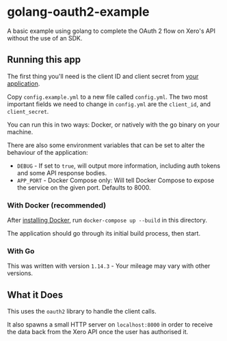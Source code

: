 # golang-oauth2-example
A basic example using golang to complete the OAuth 2 flow on Xero's API without the use of an SDK.

## Running this app

The first thing you'll need is the client ID and client secret from
[your application](https://developer.xero.com/myapps/).

Copy `config.example.yml` to a new file called `config.yml`. The two most important fields we need to change in
`config.yml` are the `client_id`, and `client_secret`.

You can run this in two ways: Docker, or natively with the go binary on your machine.

There are also some environment variables that can be set to alter the behaviour of the application:

* `DEBUG` - If set to `true`, will output more information, including auth tokens and some API response bodies.
* `APP_PORT` - Docker Compose only: Will tell Docker Compose to expose the service on the given port. Defaults to 8000.

### With Docker (recommended)

After [installing Docker](https://docs.docker.com/get-docker/), run `docker-compose up --build` in this directory.

The application should go through its initial build process, then start.

### With Go

This was written with version `1.14.3` - Your mileage may vary with other versions.

## What it Does

This uses the `oauth2` library to handle the client calls.

It also spawns a small HTTP server on `localhost:8000` in order to receive the data back from the Xero API once the user
has authorised it.
